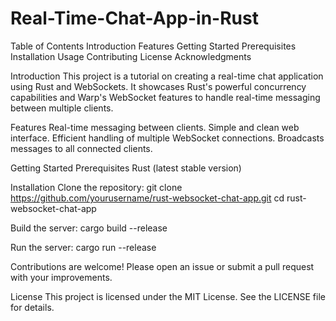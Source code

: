 # Real-Time-Chat-App-in-Rust
Table of Contents
Introduction
Features
Getting Started
Prerequisites
Installation
Usage
Contributing
License
Acknowledgments

Introduction
This project is a tutorial on creating a real-time chat application using Rust and WebSockets. It showcases Rust's powerful concurrency capabilities and Warp's WebSocket features to handle real-time messaging between multiple clients.

Features
Real-time messaging between clients.
Simple and clean web interface.
Efficient handling of multiple WebSocket connections.
Broadcasts messages to all connected clients.

Getting Started
Prerequisites
Rust (latest stable version)

Installation
Clone the repository:
git clone https://github.com/yourusername/rust-websocket-chat-app.git
cd rust-websocket-chat-app

Build the server:
cargo build --release

Run the server:
cargo run --release

Contributions are welcome! Please open an issue or submit a pull request with your improvements.

License
This project is licensed under the MIT License. See the LICENSE file for details.

